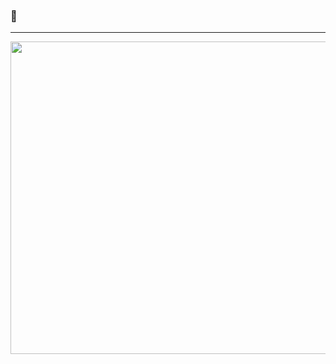 ### 🙂


<hr>

<img src="https://github.com/user-attachments/assets/c87a40b7-53f6-42a0-b983-382609d97d7b" width = "700" height="500">
